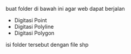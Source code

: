 buat folder di bawah ini agar web dapat berjalan
<ul>
  <li>Digitasi Point</li>
  <li>Digitasi Polyline</li>
  <li>Digitasi Polygon</li>
</ul>

isi folder tersebut dengan file shp
